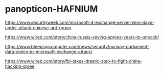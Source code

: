# panopticon-HAFNIUM

https://www.securityweek.com/microsoft-4-exchange-server-zero-days-under-attack-chinese-apt-group

https://www.wired.com/story/china-russia-spying-sprees-years-to-unpack/

https://www.bleepingcomputer.com/news/security/norway-parliament-data-stolen-in-microsoft-exchange-attack/

https://www.wired.com/story/fbi-takes-drastic-step-to-fight-china-hacking-spree

